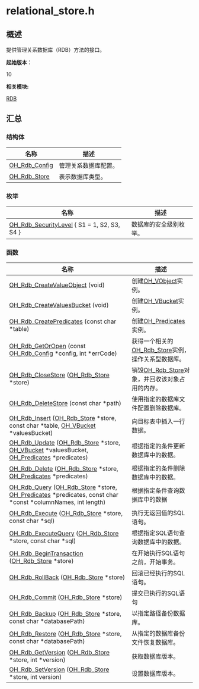# relational_store.h


## 概述

提供管理关系数据库（RDB）方法的接口。

**起始版本：**

10

**相关模块:**

[RDB](_r_d_b.md)


## 汇总


### 结构体

| 名称 | 描述 |
| -------- | -------- |
| [OH_Rdb_Config](_o_h___rdb___config.md) | 管理关系数据库配置。 |
| [OH_Rdb_Store](_o_h___rdb___store.md) | 表示数据库类型。 |


### 枚举

| 名称 | 描述 |
| -------- | -------- |
| [OH_Rdb_SecurityLevel](_r_d_b.md#oh_rdb_securitylevel) { S1 = 1, S2, S3, S4 } | 数据库的安全级别枚举。 |


### 函数

| 名称 | 描述 |
| -------- | -------- |
| [OH_Rdb_CreateValueObject](_r_d_b.md#oh_rdb_createvalueobject) (void) | 创建[OH_VObject](_o_h___v_object.md)实例。 |
| [OH_Rdb_CreateValuesBucket](_r_d_b.md#oh_rdb_createvaluesbucket) (void) | 创建[OH_VBucket](_o_h___v_bucket.md)实例。 |
| [OH_Rdb_CreatePredicates](_r_d_b.md#oh_rdb_createpredicates) (const char \*table) | 创建[OH_Predicates](_o_h___predicates.md)实例。 |
| [OH_Rdb_GetOrOpen](_r_d_b.md#oh_rdb_getoropen) (const [OH_Rdb_Config](_o_h___rdb___config.md) \*config, int \*errCode) | 获得一个相关的[OH_Rdb_Store](_o_h___rdb___store.md)实例，操作关系型数据库。 |
| [OH_Rdb_CloseStore](_r_d_b.md#oh_rdb_closestore) ([OH_Rdb_Store](_o_h___rdb___store.md) \*store) | 销毁[OH_Rdb_Store](_o_h___rdb___store.md)对象，并回收该对象占用的内存。 |
| [OH_Rdb_DeleteStore](_r_d_b.md#oh_rdb_deletestore) (const char \*path) | 使用指定的数据库文件配置删除数据库。 |
| [OH_Rdb_Insert](_r_d_b.md#oh_rdb_insert) ([OH_Rdb_Store](_o_h___rdb___store.md) \*store, const char \*table, [OH_VBucket](_o_h___v_bucket.md) \*valuesBucket) | 向目标表中插入一行数据。 |
| [OH_Rdb_Update](_r_d_b.md#oh_rdb_update) ([OH_Rdb_Store](_o_h___rdb___store.md) \*store, [OH_VBucket](_o_h___v_bucket.md) \*valuesBucket, [OH_Predicates](_o_h___predicates.md) \*predicates) | 根据指定的条件更新数据库中的数据。 |
| [OH_Rdb_Delete](_r_d_b.md#oh_rdb_delete) ([OH_Rdb_Store](_o_h___rdb___store.md) \*store, [OH_Predicates](_o_h___predicates.md) \*predicates) | 根据指定的条件删除数据库中的数据。 |
| [OH_Rdb_Query](_r_d_b.md#oh_rdb_query) ([OH_Rdb_Store](_o_h___rdb___store.md) \*store, [OH_Predicates](_o_h___predicates.md) \*predicates, const char \*const \*columnNames, int length) | 根据指定条件查询数据库中的数据 |
| [OH_Rdb_Execute](_r_d_b.md#oh_rdb_execute) ([OH_Rdb_Store](_o_h___rdb___store.md) \*store, const char \*sql) | 执行无返回值的SQL语句。 |
| [OH_Rdb_ExecuteQuery](_r_d_b.md#oh_rdb_executequery) ([OH_Rdb_Store](_o_h___rdb___store.md) \*store, const char \*sql) | 根据指定SQL语句查询数据库中的数据。 |
| [OH_Rdb_BeginTransaction](_r_d_b.md#oh_rdb_begintransaction) ([OH_Rdb_Store](_o_h___rdb___store.md) \*store) | 在开始执行SQL语句之前，开始事务。 |
| [OH_Rdb_RollBack](_r_d_b.md#oh_rdb_rollback) ([OH_Rdb_Store](_o_h___rdb___store.md) \*store) | 回滚已经执行的SQL语句。 |
| [OH_Rdb_Commit](_r_d_b.md#oh_rdb_commit) ([OH_Rdb_Store](_o_h___rdb___store.md) \*store) | 提交已执行的SQL语句 |
| [OH_Rdb_Backup](_r_d_b.md#oh_rdb_backup) ([OH_Rdb_Store](_o_h___rdb___store.md) \*store, const char \*databasePath) | 以指定路径备份数据库。 |
| [OH_Rdb_Restore](_r_d_b.md#oh_rdb_restore) ([OH_Rdb_Store](_o_h___rdb___store.md) \*store, const char \*databasePath) | 从指定的数据库备份文件恢复数据库。 |
| [OH_Rdb_GetVersion](_r_d_b.md#oh_rdb_getversion) ([OH_Rdb_Store](_o_h___rdb___store.md) \*store, int \*version) | 获取数据库版本。 |
| [OH_Rdb_SetVersion](_r_d_b.md#oh_rdb_setversion) ([OH_Rdb_Store](_o_h___rdb___store.md) \*store, int version) | 设置数据库版本。 |
